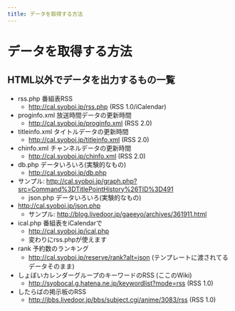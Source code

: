 ```yaml
---
title: データを取得する方法 
---
```


# データを取得する方法

## HTML以外でデータを出力するもの一覧

- rss.php 番組表RSS
    - http://cal.syoboi.jp/rss.php (RSS 1.0/iCalendar)
- proginfo.xml 放送時間データの更新時間
    - http://cal.syoboi.jp/proginfo.xml (RSS 2.0)
- titleinfo.xml タイトルデータの更新時間
    - http://cal.syoboi.jp/titleinfo.xml (RSS 2.0)
- chinfo.xml チャンネルデータの更新時間
    - http://cal.syoboi.jp/chinfo.xml (RSS 2.0)
- db.php データいろいろ(実験的なもの)
    - http://cal.syoboi.jp/db.php
- サンプル: http://cal.syoboi.jp/graph.php?src=Command%3DTitlePointHistory%26TID%3D491
    - json.php データいろいろ(実験的なもの)
- http://cal.syoboi.jp/json.php
    - サンプル: http://blog.livedoor.jp/gaeeyo/archives/361911.html
- ical.php 番組表をiCalendarで
    - http://cal.syoboi.jp/ical.php
    - 変わりにrss.phpが使えます
- rank 予約数のランキング
    - http://cal.syoboi.jp/reserve/rank?alt=json (テンプレートに渡されてるデータそのまま)
- しょぼいカレンダーグループのキーワードのRSS (ここのWiki)
    - http://syobocal.g.hatena.ne.jp/keywordlist?mode=rss (RSS 1.0)
- したらばの掲示板のRSS
    - http://jbbs.livedoor.jp/bbs/subject.cgi/anime/3083/rss (RSS 1.0)
